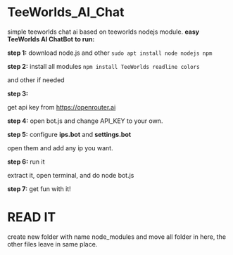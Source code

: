# TeeWorlds_AI_Chat
simple teeworlds chat ai based on teeworlds nodejs module.
**easy TeeWorlds AI ChatBot**
**to run:**

**step 1:** download node.js and other
`sudo apt install node nodejs npm`

**step 2:** install all modules
`npm install TeeWorlds readline colors`

and other if needed

**step 3:**

get api key from https://openrouter.ai

**step 4:**
open bot.js and change API_KEY to your own.

**step 5:** configure **ips.bot** and **settings.bot**

open them and add any ip you want.

**step 6:** run it

extract it, open terminal, and do node bot.js

**step 7:** get fun with it!


# READ IT
create new folder with name node_modules and move all folder in here, the other files leave in same place.
